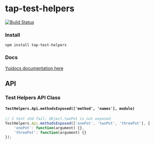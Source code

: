 # tap-test-helpers

[![Build Status](https://secure.travis-ci.org/techjacker/tap-test-helpers.png)](http://travis-ci.org/techjacker/tap-test-helpers)

### Install
```Shell
npm install tap-test-helpers
```

### Docs
[Yuidocs documentation here](docs/index.html)

## API
### Test Helpers API Class

#### ```TestHelpers.Api.methodsExposed(['method', 'names'], module)```

```JavaScript
// 1 test shd fail; Object.twoPot is not exposed
TestHelpers.Api.methodsExposed(['onePot', 'twoPot', 'threePot'], {
	'onePot': function(argument) {},
	'threePot': function(argument) {}
});
```
